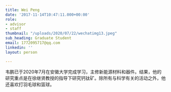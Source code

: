 ```yaml
---
title: Wei Peng
date: '2017-11-14T10:47:11.000+00:00'
role:
- advisor
- staff
thumbnail: "/uploads/2020/07/22/wechatimg13.jpeg"
sub_heading: Graduate Student
email: 1772095717@qq.com
linkedin: ''
layout: person

---
```

韦鹏已于2020年7月在安徽大学完成学习，主修新能源材料和器件。结果，他的研究重点是在徐继贤教授的指导下研究钙钛矿。除所有与科学有关的活动之外，他还喜欢打羽毛球和篮球。